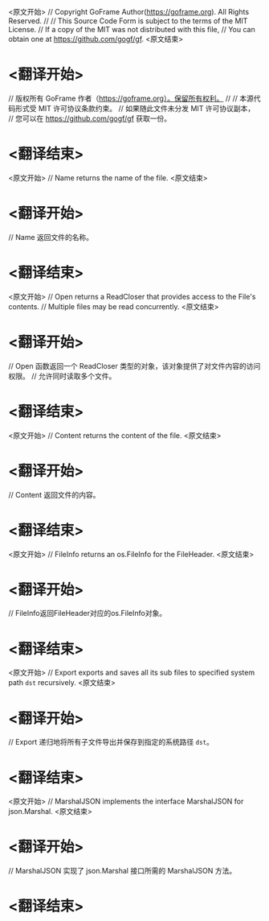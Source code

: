 
<原文开始>
// Copyright GoFrame Author(https://goframe.org). All Rights Reserved.
//
// This Source Code Form is subject to the terms of the MIT License.
// If a copy of the MIT was not distributed with this file,
// You can obtain one at https://github.com/gogf/gf.
<原文结束>

# <翻译开始>
// 版权所有 GoFrame 作者（https://goframe.org）。保留所有权利。
//
// 本源代码形式受 MIT 许可协议条款约束。
// 如果随此文件未分发 MIT 许可协议副本，
// 您可以在 https://github.com/gogf/gf 获取一份。
# <翻译结束>


<原文开始>
// Name returns the name of the file.
<原文结束>

# <翻译开始>
// Name 返回文件的名称。
# <翻译结束>


<原文开始>
// Open returns a ReadCloser that provides access to the File's contents.
// Multiple files may be read concurrently.
<原文结束>

# <翻译开始>
// Open 函数返回一个 ReadCloser 类型的对象，该对象提供了对文件内容的访问权限。
// 允许同时读取多个文件。
# <翻译结束>


<原文开始>
// Content returns the content of the file.
<原文结束>

# <翻译开始>
// Content 返回文件的内容。
# <翻译结束>


<原文开始>
// FileInfo returns an os.FileInfo for the FileHeader.
<原文结束>

# <翻译开始>
// FileInfo返回FileHeader对应的os.FileInfo对象。
# <翻译结束>


<原文开始>
// Export exports and saves all its sub files to specified system path `dst` recursively.
<原文结束>

# <翻译开始>
// Export 递归地将所有子文件导出并保存到指定的系统路径 `dst`。
# <翻译结束>


<原文开始>
// MarshalJSON implements the interface MarshalJSON for json.Marshal.
<原文结束>

# <翻译开始>
// MarshalJSON 实现了 json.Marshal 接口所需的 MarshalJSON 方法。
# <翻译结束>

